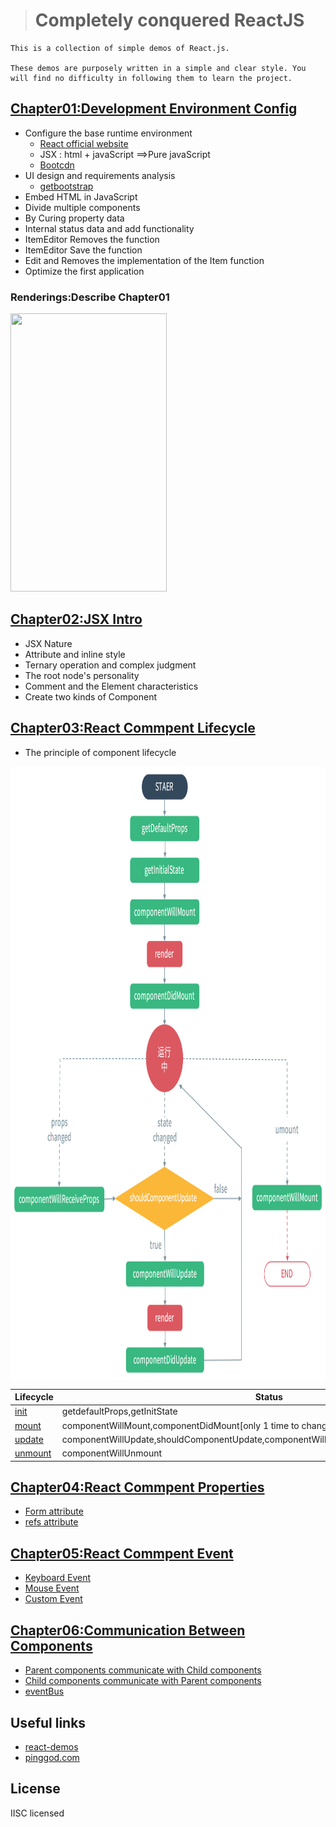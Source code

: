 > # Completely conquered ReactJS

    This is a collection of simple demos of React.js.

    These demos are purposely written in a simple and clear style. You will find no difficulty in following them to learn the project.

## [Chapter01:Development Environment Config](https://github.com/MicroKibaco/ReactStudy/tree/master/Chapter01)
- Configure the base runtime environment
    - [React official website](https://facebook.github.io/react/docs/hello-world.html)
    - JSX : html + javaScript ==>Pure javaScript
    - [Bootcdn](http://www.bootcdn.cn/react/)
- UI design and requirements analysis
    - [getbootstrap](http://getbootstrap.com/)
- Embed HTML in JavaScript
- Divide multiple components
- By Curing property data
- Internal status data and add functionality
- ItemEditor Removes the function
- ItemEditor Save the function
- Edit and Removes the implementation of the Item function
- Optimize the first application

### Renderings:Describe Chapter01
<img src="./docus/images/chapter-one.gif" width="250px" height="445px" />

## [Chapter02:JSX Intro](https://github.com/MicroKibaco/ReactStudy/tree/master/Chapter02)

- JSX Nature
- Attribute and inline style
- Ternary operation and complex judgment
- The root node's personality
- Comment and the Element characteristics
- Create two kinds of Component

## [Chapter03:React Commpent Lifecycle](https://github.com/MicroKibaco/ReactStudy/tree/master/Chapter03)
- The principle of component lifecycle

<img src="./docus/images/react-lifecycle.png" width = "934" height = "982" alt="ComponentLifecycle" align=center ></img>

   Lifecycle  | Status
-------- | ---
[init](https://github.com/MicroKibaco/ReactStudy/tree/master/Chapter03/js/app-init.js) | getdefaultProps,getInitState
[mount](https://github.com/MicroKibaco/ReactStudy/tree/master/Chapter03/js/app-mount.js)   | componentWillMount,componentDidMount[only 1 time to change]
[update](https://github.com/MicroKibaco/ReactStudy/tree/master/Chapter03/js/app-update.js)    | componentWillUpdate,shouldComponentUpdate,componentWillReceiveProps,componentDidUpdate
[unmount](https://github.com/MicroKibaco/ReactStudy/tree/master/Chapter03/js/app-unmount.js)      | componentWillUnmount

## [Chapter04:React Commpent Properties](https://github.com/MicroKibaco/ReactStudy/tree/master/Chapter04)
- [Form attribute](https://github.com/MicroKibaco/ReactStudy/tree/master/Chapter04/js/form.js)
- [refs attribute](https://github.com/MicroKibaco/ReactStudy/tree/master/Chapter04/js/ref.js)


## [Chapter05:React Commpent Event](https://github.com/MicroKibaco/ReactStudy/tree/master/Chapter05)
- [Keyboard Event](https://github.com/MicroKibaco/ReactStudy/tree/master/Chapter05/js/keyBoardEvent.js)
- [Mouse Event](https://github.com/MicroKibaco/ReactStudy/tree/master/Chapter05/js/mouseEvent.js)
- [Custom Event](https://github.com/MicroKibaco/ReactStudy/tree/master/Chapter05/js/customEvent.js)

## [Chapter06:Communication Between Components](https://github.com/MicroKibaco/ReactStudy/tree/master/Chapter06)
- [Parent components communicate with Child components](https://github.com/MicroKibaco/ReactStudy/tree/master/Chapter06/js/father2Son.js)
- [Child components communicate with Parent components](https://github.com/MicroKibaco/ReactStudy/tree/master/Chapter06/js/son2Father.js)
- [eventBus](https://github.com/MicroKibaco/ReactStudy/tree/master/Chapter06/js/eventBus.js)


## Useful links
- [react-demos](https://github.com/ruanyf/react-demos)
- [pinggod.com](http://pinggod.com/2015/React-%E7%BB%84%E4%BB%B6%E7%9A%84%E7%94%9F%E5%91%BD%E5%91%A8%E6%9C%9F/)

## License
IISC licensed